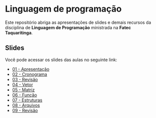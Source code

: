 # Linguagem de programação

Este repositório abriga as apresentações de slides e demais recursos da disciplina de **Linguagem de Programação** ministrada na **Fatec Taquaritinga**.

## Slides

Você pode acessar os slides das aulas no seguinte link:

- [01 - Apresentação](https://itorisaias.github.io/Fatectq-linguagem-de-programacao/01)
- [02 - Cronograma](https://itorisaias.github.io/Fatectq-linguagem-de-programacao/02)
- [03 - Revisão](https://itorisaias.github.io/Fatectq-linguagem-de-programacao/03)
- [04 - Vetor](https://itorisaias.github.io/Fatectq-linguagem-de-programacao/04)
- [05 - Matriz](https://itorisaias.github.io/Fatectq-linguagem-de-programacao/05)
- [06 - Função](https://itorisaias.github.io/Fatectq-linguagem-de-programacao/06)
- [07 - Estruturas](https://itorisaias.github.io/Fatectq-linguagem-de-programacao/07)
- [08 - Arquivos](https://itorisaias.github.io/Fatectq-linguagem-de-programacao/08)
- [09 - Revisão](https://itorisaias.github.io/Fatectq-linguagem-de-programacao/09)
